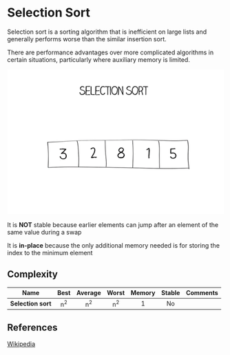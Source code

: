 # Selection Sort

Selection sort is a sorting algorithm that is inefficient on large lists and generally performs worse than the similar insertion sort. 

There are performance advantages over more complicated algorithms in certain situations, particularly where auxiliary memory is limited.

![Selection Sort](./selection-600.gif)

It is **NOT** stable because earlier elements can jump after an element of the same value during a swap

It is **in-place** because the only additional memory needed is for storing the index to the minimum element

## Complexity

| Name                  | Best            | Average             | Worst               | Memory    | Stable    | Comments  |
| --------------------- | :-------------: | :-----------------: | :-----------------: | :-------: | :-------: | :-------- |
| **Selection sort**    | n<sup>2</sup>   | n<sup>2</sup>       | n<sup>2</sup>       | 1         | No        |           |

## References

[Wikipedia](https://en.wikipedia.org/wiki/Selection_sort)

